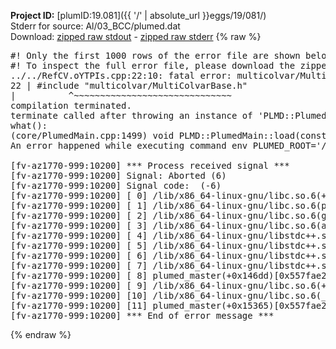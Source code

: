 **Project ID:** [plumID:19.081]({{ '/' | absolute_url }}eggs/19/081/)  
Stderr for source:  Al/03_BCC/plumed.dat   
Download: [zipped raw stdout](plumed.dat.plumed_master.stdout.txt.zip) - [zipped raw stderr](plumed.dat.plumed_master.stderr.txt.zip) 
{% raw %}
<pre>
#! Only the first 1000 rows of the error file are shown below
#! To inspect the full error file, please download the zipped raw stderr file above
../../RefCV.oYTPIs.cpp:22:10: fatal error: multicolvar/MultiColvarBase.h: No such file or directory
22 | #include "multicolvar/MultiColvarBase.h"
|          ^~~~~~~~~~~~~~~~~~~~~~~~~~~~~~~
compilation terminated.
terminate called after throwing an instance of 'PLMD::Plumed::ExceptionError'
what():
(core/PlumedMain.cpp:1499) void PLMD::PlumedMain::load(const std::string&)
An error happened while executing command env PLUMED_ROOT='/home/runner/opt/lib/plumed_master' PLUMED_VERSION='2.11.0-dev' PLUMED_HTMLDIR='/home/runner/opt/share/doc/plumed_master' PLUMED_INCLUDEDIR='/home/runner/opt/include' PLUMED_PROGRAM_NAME='plumed_master' PLUMED_IS_INSTALLED='yes' "/home/runner/opt/lib/plumed_master"/scripts/mklib.sh -n -o ./../../RefCV.2.11.0-dev.so ../../RefCV.cpp

[fv-az1770-999:10200] *** Process received signal ***
[fv-az1770-999:10200] Signal: Aborted (6)
[fv-az1770-999:10200] Signal code:  (-6)
[fv-az1770-999:10200] [ 0] /lib/x86_64-linux-gnu/libc.so.6(+0x45330)[0x7efcdaa45330]
[fv-az1770-999:10200] [ 1] /lib/x86_64-linux-gnu/libc.so.6(pthread_kill+0x11c)[0x7efcdaa9eb2c]
[fv-az1770-999:10200] [ 2] /lib/x86_64-linux-gnu/libc.so.6(gsignal+0x1e)[0x7efcdaa4527e]
[fv-az1770-999:10200] [ 3] /lib/x86_64-linux-gnu/libc.so.6(abort+0xdf)[0x7efcdaa288ff]
[fv-az1770-999:10200] [ 4] /lib/x86_64-linux-gnu/libstdc++.so.6(+0xa5ff5)[0x7efcdaea5ff5]
[fv-az1770-999:10200] [ 5] /lib/x86_64-linux-gnu/libstdc++.so.6(+0xbb0da)[0x7efcdaebb0da]
[fv-az1770-999:10200] [ 6] /lib/x86_64-linux-gnu/libstdc++.so.6(_ZSt10unexpectedv+0x0)[0x7efcdaea5a55]
[fv-az1770-999:10200] [ 7] /lib/x86_64-linux-gnu/libstdc++.so.6(+0xa5a6f)[0x7efcdaea5a6f]
[fv-az1770-999:10200] [ 8] plumed_master(+0x146dd)[0x557fae2eb6dd]
[fv-az1770-999:10200] [ 9] /lib/x86_64-linux-gnu/libc.so.6(+0x2a1ca)[0x7efcdaa2a1ca]
[fv-az1770-999:10200] [10] /lib/x86_64-linux-gnu/libc.so.6(__libc_start_main+0x8b)[0x7efcdaa2a28b]
[fv-az1770-999:10200] [11] plumed_master(+0x15365)[0x557fae2ec365]
[fv-az1770-999:10200] *** End of error message ***
</pre>
{% endraw %}
